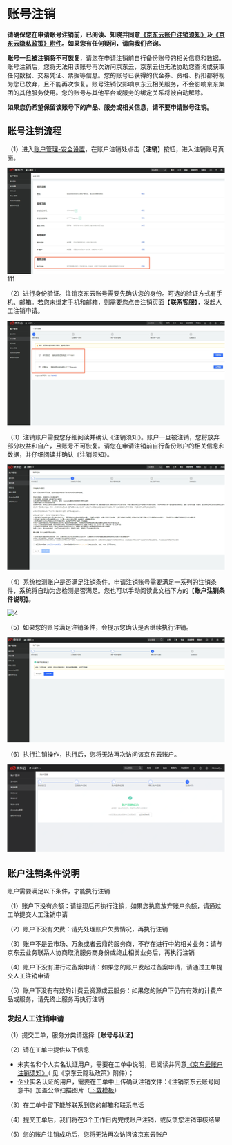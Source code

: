 # 账号注销
**请确保您在申请账号注销前，已阅读、知晓并同意[《京东云账户注销须知》](https://docs.jdcloud.com/cn/account-management/account-revocation-notice)及[《京东云隐私政策》附件](https://docs.jdcloud.com/cn/platform-agreement/privacy-policy)。如果您有任何疑问，请向我们咨询。**

**账号一旦被注销将不可恢复**，请您在申请注销前自行备份账号的相关信息和数据。账号注销后，您将无法用该账号再次访问京东云，京东云也无法协助您查询或获取任何数据、交易凭证、票据等信息。您的账号已获得的代金券、资格、折扣都将视为您已放弃，且不能再次恢复。账号注销仅影响京东云相关服务，不会影响京东集团的其他服务使用。您的账号与其他平台或服务的绑定关系将被自动解除。

**如果您仍希望保留该账号下的产品、服务或相关信息，请不要申请账号注销。**

## 账号注销流程

（1）进入[账户管理-安全设置](https://uc.jdcloud.com/account/security-settings)，在账户注销处点击【**注销**】按钮，进入注销账号页面。

![1](../../../image/User/Account-Mgmt/Revocation/1.png)111

（2）进行身份验证。注销京东云账号需要先确认您的身份。可选的验证方式有手机、邮箱。若您未绑定手机和邮箱，则需要您点击注销页面【**联系客服**】，发起人工注销申请。

![2](../../../image/User/Account-Mgmt/Revocation/2.png)

（3）注销账户需要您仔细阅读并确认《注销须知》。账户一旦被注销，您将放弃部分权益和自产，且账号不可恢复。请您在申请注销前自行备份账户的相关信息和数据，并仔细阅读并确认《注销须知》。

![3](../../../image/User/Account-Mgmt/Revocation/phone2.png)

（4）系统检测账户是否满足注销条件。申请注销账号需要满足一系列的注销条件，系统将自动为您检测是否满足。您也可以手动阅读此文档下方的【**账户注销条件说明**】。

![4](../../../image/User/Account-Mgmt/4-checking.png)

（5）如果您的账号满足注销条件，会提示您确认是否继续执行注销。

![5](../../../image/User/Account-Mgmt/Revocation/phone3.png)

（6）执行注销操作，执行后，您将无法再次访问该京东云账户。

![6](../../../image/User/Account-Mgmt/Revocation/3.png)

## 账户注销条件说明

账户需要满足以下条件，才能执行注销

（1）账户下没有余额：请提现后再执行注销，如果您执意放弃账户余额，请通过工单提交人工注销申请

（2）账户下没有欠费：请先处理账户欠费情况，再执行注销

（3）账户不是云市场、万象或者云鼎的服务商，不存在进行中的相关业务：请与京东云业务联系人协商取消服务商身份或终止相关业务后，再执行注销

（4）账户下没有进行过备案申请：如果您的账户发起过备案申请，请通过工单提交人工注销申请

（5）账户下没有有效的计费云资源或云服务：如果您的账户下仍有有效的计费产品或服务，请先终止服务再执行注销

### 发起人工注销申请

（1）提交工单，服务分类请选择【**账号与认证**】

（2）请在工单中提供以下信息

* 未实名和个人实名认证用户，需要在工单中说明，已阅读并同意[《京东云账户注销须知》](https://docs.jdcloud.com/platform-agreement/privacy-policy)（ 见《京东云隐私政策》附件）；
* 企业实名认证的用户，需要在工单中上传确认注销文件：《注销京东云账号同意书》加盖公章扫描图片（[下载模板](https://docs-downloads.oss.cn-north-1.jcloudcs.com/%25E6%25B3%25A8%25E9%2594%2580%25E4%25BA%25AC%25E4%25B8%259C%25E4%25BA%2591%25E8%25B4%25A6%25E5%258F%25B7%25E5%2590%258C%25E6%2584%258F%25E4%25B9%25A6.docx)）

（3）在工单中留下能够联系到您的邮箱和联系电话

（4）提交工单后，我们将在3个工作日内完成账户注销，或反馈您注销审核结果

（5）您的账户注销成功后，您将无法再次访问该京东云账户
